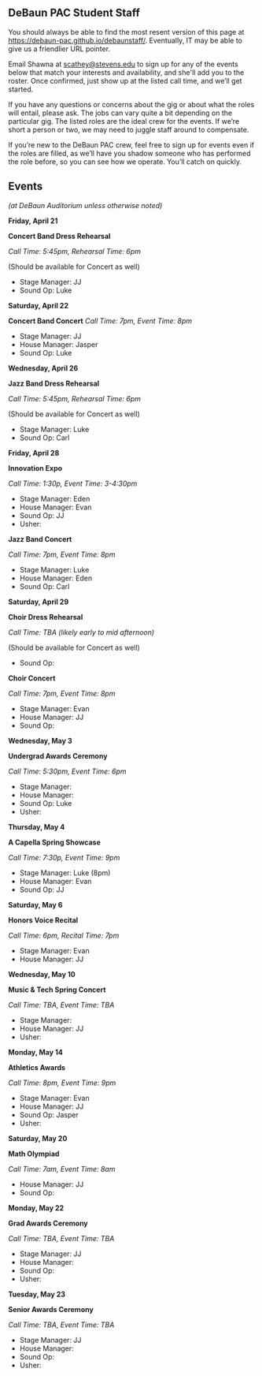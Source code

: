 ## DeBaun PAC Student Staff

You should always be able to find the most resent version of this page at <https://debaun-pac.github.io/debaunstaff/>. Eventually, IT may be able to give us a friendlier URL pointer.

Email Shawna at <scathey@stevens.edu>  to sign up for any of the events below that match your interests and availability, and she'll add you to the roster. Once confirmed, just show up at the listed call time, and we’ll get started.

If you have any questions or concerns about the gig or about what the roles will entail, please ask. The jobs can vary quite a bit depending on the particular gig. The listed roles are the ideal crew for the events. If we’re short a person or two, we may need to juggle staff around to compensate.

If you’re new to the DeBaun PAC crew, feel free to sign up for events even if the roles are filled, as we’ll have you shadow someone who has performed the role before, so you can see how we operate. You’ll catch on quickly.


## Events
*(at DeBaun Auditorium unless otherwise noted)*



**Friday, April 21**

**Concert Band Dress Rehearsal**

*Call Time: 5:45pm, Rehearsal Time: 6pm*

(Should be available for Concert as well)

- Stage Manager: JJ
- Sound Op: Luke


**Saturday, April 22**

**Concert Band Concert**
*Call Time: 7pm, Event Time: 8pm*

- Stage Manager: JJ
- House Manager: Jasper
- Sound Op: Luke


**Wednesday, April 26**

**Jazz Band Dress Rehearsal**

*Call Time: 5:45pm, Rehearsal Time: 6pm*

(Should be available for Concert as well)


- Stage Manager: Luke
- Sound Op: Carl 


**Friday, April 28**

**Innovation Expo**

*Call Time: 1:30p, Event Time: 3-4:30pm*

- Stage Manager: Eden
- House Manager: Evan
- Sound Op: JJ
- Usher: 


**Jazz Band Concert**

*Call Time: 7pm, Event Time: 8pm*

- Stage Manager: Luke
- House Manager: Eden
- Sound Op: Carl


**Saturday, April 29**

**Choir Dress Rehearsal**

*Call Time: TBA (likely early to mid afternoon)*

(Should be available for Concert as well)
 
- Sound Op:


**Choir Concert**

*Call Time: 7pm, Event Time: 8pm* 

- Stage Manager: Evan
- House Manager: JJ
- Sound Op: 


**Wednesday, May 3**

**Undergrad Awards Ceremony**

*Call Time: 5:30pm, Event Time: 6pm*

- Stage Manager: 
- House Manager: 
- Sound Op: Luke
- Usher: 


**Thursday, May 4**

**A Capella Spring Showcase**

*Call Time: 7:30p, Event Time: 9pm*

- Stage Manager: Luke (8pm)
- House Manager: Evan
- Sound Op: JJ


**Saturday, May 6**

**Honors Voice Recital**

*Call Time: 6pm, Recital Time: 7pm*

- Stage Manager: Evan
- House Manager: JJ


**Wednesday, May 10**

**Music & Tech Spring Concert**

*Call Time: TBA, Event Time: TBA*

- Stage Manager: 
- House Manager: JJ
- Usher: 


**Monday, May 14**

**Athletics Awards**

*Call Time: 8pm, Event Time: 9pm*

- Stage Manager: Evan
- House Manager: JJ
- Sound Op: Jasper
- Usher: 


**Saturday, May 20**

**Math Olympiad**

*Call Time: 7am, Event Time: 8am*

- House Manager: JJ
- Sound Op: 


**Monday, May 22**

**Grad Awards Ceremony**

*Call Time: TBA, Event Time: TBA*

- Stage Manager: JJ
- House Manager: 
- Sound Op: 
- Usher: 


**Tuesday, May 23**

**Senior Awards Ceremony**


*Call Time: TBA, Event Time: TBA*

- Stage Manager: JJ
- House Manager: 
- Sound Op: 
- Usher: 












